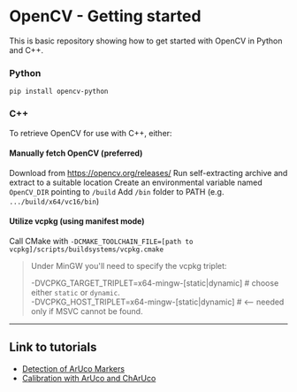 # OpenCV - Getting started

This is basic repository showing how to get started with OpenCV in Python and C++.

### Python

`pip install opencv-python`


### C++

To retrieve OpenCV for use with C++, either:

#### Manually fetch OpenCV (preferred)
Download from https://opencv.org/releases/
Run self-extracting archive and extract to a suitable location
Create an environmental variable named `OpenCV_DIR` pointing to `/build`
Add `/bin` folder to PATH (e.g. `.../build/x64/vc16/bin`)

#### Utilize vcpkg (using manifest mode)
Call CMake with `-DCMAKE_TOOLCHAIN_FILE=[path to vcpkg]/scripts/buildsystems/vcpkg.cmake`

> Under MinGW you'll need to specify the vcpkg triplet:
>
>-DVCPKG_TARGET_TRIPLET=x64-mingw-[static|dynamic]  # choose either `static` or `dynamic`. <br>
>-DVCPKG_HOST_TRIPLET=x64-mingw-[static|dynamic]    # <-- needed only if MSVC cannot be found.

---
## Link to tutorials

- [Detection of ArUco Markers](https://docs.opencv.org/4.x/d5/dae/tutorial_aruco_detection.html)
- [Calibration with ArUco and ChArUco](https://docs.opencv.org/4.x/da/d13/tutorial_aruco_calibration.html)
